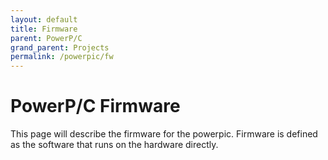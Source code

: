 ```yaml
---
layout: default
title: Firmware
parent: PowerP/C
grand_parent: Projects
permalink: /powerpic/fw
---
```


# PowerP/C Firmware
This page will describe the firmware for the powerpic. Firmware is defined as the software that runs on the hardware directly.